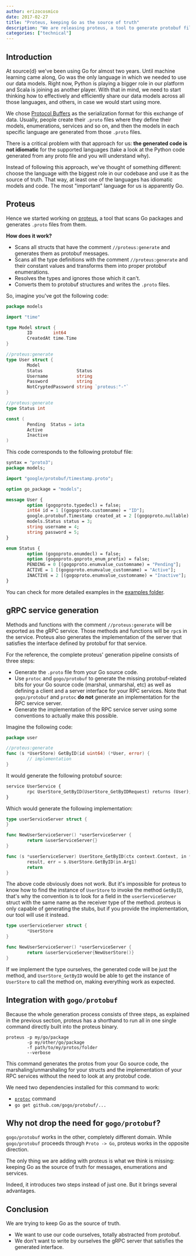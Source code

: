```yaml
---
author: erizocosmico
date: 2017-02-27
title: "Proteus, keeping Go as the source of truth"
description: "We are releasing proteus, a tool to generate protobuf files taking Go as the source of truth instead of the other way around."
categories: ["technical"]
---
```


## Introduction

At source{d} we've been using Go for almost two years. Until machine learning came along, Go was the only language in which we needed to use our data models. Right now, Python is playing a bigger role in our platform and Scala is joining as another player. With that in mind, we need to start thinking how to effectively and efficiently share our data models across all those languages, and others, in case we would start using more.

We chose [Protocol Buffers](https://developers.google.com/protocol-buffers/) as the serialization format for this exchange of data. Usually, people create their `.proto` files where they define their models, enumerations, services and so on, and then the models in each specific language are generated from those `.proto` files.

There is a critical problem with that approach for us: **the generated code is not idiomatic** for the supported languages (take a look at the Python code generated from any proto file and you will understand why).

Instead of following this approach, we've thought of something different: choose the language with the biggest role in our codebase and use it as the source of truth. That way, at least one of the languages has idiomatic models and code. The most "important" language for us is apparently Go.

## Proteus

Hence we started working on [proteus](https://github.com/src-d/proteus), a tool that scans Go packages and generates `.proto` files from them.

**How does it work?**

* Scans all structs that have the comment `//proteus:generate` and generates them as protobuf messages.
* Scans all the type definitions with the comment `//proteus:generate` and their constant values and transforms them into proper protobuf enumerations.
* Resolves the types and ignores those which it can't.
* Converts them to protobuf structures and writes the `.proto` files.

So, imagine you've got the following code:

```go
package models

import "time"

type Model struct {
        ID        int64
        CreatedAt time.Time
}

//proteus:generate
type User struct {
        Model
        Status             Status
        Username           string
        Password           string
        NotCryptedPassword string `proteus:"-"`
}

//proteus:generate
type Status int

const (
        Pending  Status = iota
        Active
        Inactive
)
```

This code corresponds to the following protobuf file:

```proto
syntax = "proto3";
package models;

import "google/protobuf/timestamp.proto";

option go_package = "models";

message User {
        option (gogoproto.typedecl) = false;
        int64 id = 1 [(gogoproto.customname) = "ID"];
        google.protobuf.Timestamp created_at = 2 [(gogoproto.nullable) = false, (gogoproto.stdtime) = true];
        models.Status status = 3;
        string username = 4;
        string password = 5;
}

enum Status {
        option (gogoproto.enumdecl) = false;
        option (gogoproto.goproto_enum_prefix) = false;
        PENDING = 0 [(gogoproto.enumvalue_customname) = "Pending"];
        ACTIVE = 1 [(gogoproto.enumvalue_customname) = "Active"];
        INACTIVE = 2 [(gogoproto.enumvalue_customname) = "Inactive"];
}
```

You can check for more detailed examples in the [examples folder](https://github.com/src-d/proteus/tree/master/example).

## gRPC service generation

Methods and functions with the comment `//proteus:generate` will be exported as the gRPC service. Those methods and functions will be `rpc`s in the service. Proteus also generates the implementation of the server that satisfies the interface defined by protobuf for that service.

For the reference, the complete proteus' generation pipeline consists of three steps:

* Generate the `.proto` file from your Go source code.
* Use `protoc` and `gogo/protobuf` to generate the missing protobuf-related bits for your Go source code (marshal, unmarshal, etc) as well as defining a client and a server interface for your RPC services. Note that `gogo/protobuf` and `protoc` **do not** generate an implementation for the RPC service server.
* Generate the implementation of the RPC service server using some conventions to actually make this possible.

Imagine the following code:

```go
package user

//proteus:generate
func (s *UserStore) GetByID(id uint64) (*User, error) {
        // implementation
}
```

It would generate the following protobuf source:

```proto
service UserService {
        rpc UserStore_GetByID(UserStore_GetByIDRequest) returns (User);
}
```

Which would generate the following implementation:


```go
type userServiceServer struct {
}

func NewUserServiceServer() *userServiceServer {
        return &userServiceServer{}
}

func (s *userServiceServer) UserStore_GetByID(ctx context.Context, in *UserStore_GetByIDRequest) (result *User, err error) {
        result, err = s.UserStore.GetByID(in.Arg1)
        return
}
```

The above code obviously does not work. But it's impossible for proteus to know how to find the instance of `UserStore` to invoke the method `GetByID`, that's why the convention is to look for a field in the `userServiceServer` struct with the same name as the receiver type of the method. proteus is only capable of generating the stubs, but if you provide the implementation, our tool will use it instead.

```go
type userServiceServer struct {
        *UserStore
}

func NewUserServiceServer() *userServiceServer {
        return &userServiceServer{NewUserStore()}
}
```

If we implement the type ourselves, the generated code will be just the method, and `UserStore_GetByID` would be able to get the instance of `UserStore` to call the method on, making everything work as expected.

## Integration with `gogo/protobuf`

Because the whole generation process consists of three steps, as explained in the previous section, proteus has a shorthand to run all in one single command directly built into the proteus binary.

```
proteus -p my/go/package 
        -p my/other/go/package 
        -f path/to/my/protos/folder
        --verbose
```

This command generates the protos from your Go source code, the marshaling/unmarshaling for your structs and the implementation of your RPC services without the need to look at any protobuf code.

We need two dependencies installed for this command to work:

* [`protoc`](https://github.com/google/protobuf) command
* `go get github.com/gogo/protobuf/...`

## Why not drop the need for `gogo/protobuf`?

`gogo/protobuf` works in the other, completely different domain. While `gogo/protobuf` proceeds through `Proto -> Go`, proteus works in the opposite direction.

The only thing we are adding with proteus is what we think is missing: keeping Go as the source of truth for messages, enumerations and services.

Indeed, it introduces two steps instead of just one. But it brings several advantages.

## Conclusion

We are trying to keep Go as the source of truth.

* We want to use our code ourselves, totally abstracted from protobuf.
* We don't want to write by ourselves the gRPC server that satisfies the generated interface.
